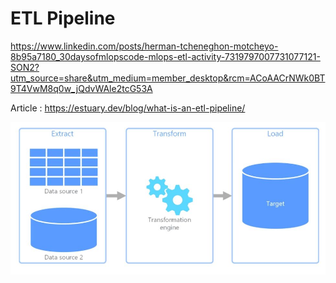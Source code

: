 # ETL Pipeline

https://www.linkedin.com/posts/herman-tcheneghon-motcheyo-8b95a7180_30daysofmlopscode-mlops-etl-activity-7319797007731077121-SON2?utm_source=share&utm_medium=member_desktop&rcm=ACoAACrNWk0BT9T4VwM8q0w_jQdvWAle2tcG53A

Article : https://estuary.dev/blog/what-is-an-etl-pipeline/

![alt text](img/image.png)